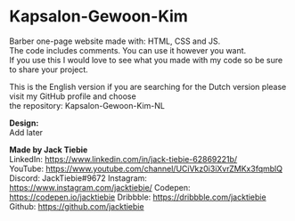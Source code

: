 # Kapsalon-Gewoon-Kim  </br>

Barber one-page website made with: HTML, CSS and JS.   </br>
The code includes comments. You can use it however you want.   </br>
If you use this I would love to see what you made with my code so be sure to share your project.  </br>

This is the English version if you are searching for the Dutch version please visit my GitHub profile and choose  </br>
the repository: Kapsalon-Gewoon-Kim-NL  </br>  

<b>Design:</b>  </br>
Add later   </br>

<b>Made by Jack Tiebie</b>  </br>
LinkedIn: https://www.linkedin.com/in/jack-tiebie-62869221b/ </br>
YouTube: https://www.youtube.com/channel/UCiVkz0i3iXvrZMKx3fqmblQ  </br>
Discord: JackTiebie#9672
Instagram: https://www.instagram.com/jacktiebie/
Codepen: https://codepen.io/jacktiebie
Dribbble: https://dribbble.com/jacktiebie 
Github: https://github.com/jacktiebie
